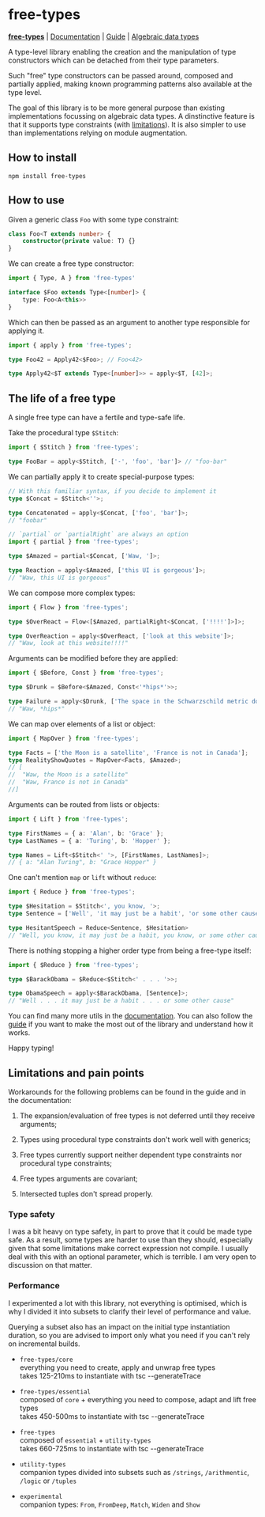 # free-types

**[free-types](./README.md)** | [Documentation](./doc/Documentation.md) | [Guide](./doc/Guide.md) | [Algebraic data types](./doc/ADTs.md)

A type-level library enabling the creation and the manipulation of type constructors which can be detached from their type parameters.

Such "free" type constructors can be passed around, composed and partially applied, making known programming patterns also available at the type level.

The goal of this library is to be more general purpose than existing implementations focussing on algebraic data types. A dinstinctive feature is that it supports type constraints (with [limitations](#limitations-and-pain-points)). It is also simpler to use than implementations relying on module augmentation.

## How to install

```
npm install free-types
```

## How to use
Given a generic class `Foo` with some type constraint:
```typescript
class Foo<T extends number> {
    constructor(private value: T) {}
}
```
We can create a free type constructor:
```typescript
import { Type, A } from 'free-types'

interface $Foo extends Type<[number]> {
    type: Foo<A<this>>
}
```
Which can then be passed as an argument to another type responsible for applying it.
```typescript
import { apply } from 'free-types';

type Foo42 = Apply42<$Foo>; // Foo<42>

type Apply42<$T extends Type<[number]>> = apply<$T, [42]>;
```
## The life of a free type

A single free type can have a fertile and type-safe life.

Take the procedural type `$Stitch`:
```typescript
import { $Stitch } from 'free-types';

type FooBar = apply<$Stitch, ['-', 'foo', 'bar']> // "foo-bar"
```
We can partially apply it to create special-purpose types:
```typescript
// With this familiar syntax, if you decide to implement it
type $Concat = $Stitch<''>;

type Concatenated = apply<$Concat, ['foo', 'bar']>;
// "foobar"
```
```typescript
// `partial` or `partialRight` are always an option
import { partial } from 'free-types';

type $Amazed = partial<$Concat, ['Waw, ']>;

type Reaction = apply<$Amazed, ['this UI is gorgeous']>;
// "Waw, this UI is gorgeous"
```
We can compose more complex types:
```typescript
import { Flow } from 'free-types';

type $OverReact = Flow<[$Amazed, partialRight<$Concat, ['!!!!']>]>;

type OverReaction = apply<$OverReact, ['look at this website']>;
// "Waw, look at this website!!!!"
```

Arguments can be modified before they are applied:
```typescript
import { $Before, Const } from 'free-types';

type $Drunk = $Before<$Amazed, Const<'*hips*'>>;

type Failure = apply<$Drunk, ['The space in the Schwarzschild metric does not expand']>;
// "Waw, *hips*"
```
We can map over elements of a list or object:
```typescript
import { MapOver } from 'free-types';

type Facts = ['the Moon is a satellite', 'France is not in Canada'];
type RealityShowQuotes = MapOver<Facts, $Amazed>;
// [
//  "Waw, the Moon is a satellite"
//  "Waw, France is not in Canada"
//]
```
Arguments can be routed from lists or objects:
```typescript
import { Lift } from 'free-types';

type FirstNames = { a: 'Alan', b: 'Grace' };
type LastNames = { a: 'Turing', b: 'Hopper' };

type Names = Lift<$Stitch<' '>, [FirstNames, LastNames]>;
// { a: "Alan Turing", b: "Grace Hopper" }
```
One can't mention `map` or `lift` without `reduce`:
```typescript
import { Reduce } from 'free-types';

type $Hesitation = $Stitch<', you know, '>;
type Sentence = ['Well', 'it may just be a habit', 'or some other cause'];

type HesitantSpeech = Reduce<Sentence, $Hesitation>
// "Well, you know, it may just be a habit, you know, or some other cause"
```
There is nothing stopping a higher order type from being a free-type itself:
```typescript
import { $Reduce } from 'free-types';

type $BarackObama = $Reduce<$Stitch<' . . . '>>;

type ObamaSpeech = apply<$BarackObama, [Sentence]>;
// "Well . . . it may just be a habit . . . or some other cause"
```

You can find many more utils in the [documentation](./doc/Documentation.md). You can also follow the [guide](./doc/Guide.md) if you want to make the most out of the library and understand how it works.

Happy typing!

## Limitations and pain points

Workarounds for the following problems can be found in the guide and in the documentation:

1) The expansion/evaluation of free types is not deferred until they receive arguments;

1) Types using procedural type constraints don't work well with generics;

1) Free types currently support neither dependent type constraints nor procedural type constraints;

1) Free types arguments are covariant;

1) Intersected tuples don't spread properly.

### Type safety

I was a bit heavy on type safety, in part to prove that it could be made type safe. As a result, some types are harder to use than they should, especially given that some limitations make correct expression not compile. I usually deal with this with an optional parameter, which is terrible. I am very open to discussion on that matter.

### Performance

I experimented a lot with this library, not everything is optimised, which is why I divided it into subsets to clarify their level of performance and value.

Querying a subset also has an impact on the initial type instantiation duration, so you are advised to import only what you need if you can't rely on incremental builds.

- `free-types/core`\
    everything you need to create, apply and unwrap free types\
    takes 125-210ms to instantiate with tsc --generateTrace

- `free-types/essential`\
    composed of `core` + everything you need to compose, adapt and lift free types\
    takes 450-500ms to instantiate with tsc --generateTrace
    
- `free-types`\
    composed of `essential` + `utility-types`\
    takes 660-725ms to instantiate with tsc --generateTrace

- `utility-types`\
    companion types divided into subsets such as `/strings`, `/arithmentic`, `/logic` or `/tuples`

- `experimental`\
    companion types: `From`, `FromDeep`, `Match`, `Widen` and `Show`
